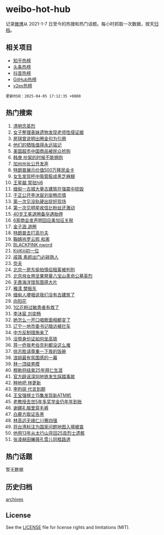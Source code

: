 # weibo-hot-hub

记录[微博](https://www.weibo.com)从 2021-1-7 日至今的热搜和热门话题。每小时抓取一次数据，按天[归档](archives)。

## 相关项目

- [知乎热榜](https://github.com/lonnyzhang423/zhihu-hot-hub)
- [头条热榜](https://github.com/lonnyzhang423/toutiao-hot-hub)
- [抖音热榜](https://github.com/lonnyzhang423/douyin-hot-hub)
- [GitHub热榜](https://github.com/lonnyzhang423/github-hot-hub)
- [v2ex热榜](https://github.com/lonnyzhang423/v2ex-hot-hub)


`更新时间：2025-04-05 17:12:35 +0800`

## 热门搜索

1. [清明念英烈](https://m.weibo.cn/search?containerid=100103type%3D1%26t%3D10%26q%3D%23%E6%B8%85%E6%98%8E%E5%BF%B5%E8%8B%B1%E7%83%88%23&stream_entry_id=51&isnewpage=1&extparam=seat%3D1%26q%3D%2523%25E6%25B8%2585%25E6%2598%258E%25E5%25BF%25B5%25E8%258B%25B1%25E7%2583%2588%2523%26dgr%3D0%26c_type%3D51%26pos%3D0%26filter_type%3Drealtimehot%26cate%3D10103%26stream_entry_id%3D51%26display_time%3D1743844354%26pre_seqid%3D174384435471403179778128)
1. [女子整理表妹遗物发现老师性侵证据](https://m.weibo.cn/search?containerid=100103type%3D1%26t%3D10%26q%3D%23%E5%A5%B3%E5%AD%90%E6%95%B4%E7%90%86%E8%A1%A8%E5%A6%B9%E9%81%97%E7%89%A9%E5%8F%91%E7%8E%B0%E8%80%81%E5%B8%88%E6%80%A7%E4%BE%B5%E8%AF%81%E6%8D%AE%23&stream_entry_id=31&isnewpage=1&extparam=seat%3D1%26q%3D%2523%25E5%25A5%25B3%25E5%25AD%2590%25E6%2595%25B4%25E7%2590%2586%25E8%25A1%25A8%25E5%25A6%25B9%25E9%2581%2597%25E7%2589%25A9%25E5%258F%2591%25E7%258E%25B0%25E8%2580%2581%25E5%25B8%2588%25E6%2580%25A7%25E4%25BE%25B5%25E8%25AF%2581%25E6%258D%25AE%2523%26dgr%3D0%26realpos%3D1%26cate%3D5001%26c_type%3D31%26stream_entry_id%3D31%26filter_type%3Drealtimehot%26lcate%3D5001%26flag%3D1%26band_rank%3D1%26pos%3D0%26display_time%3D1743844354%26pre_seqid%3D174384435471403179778128)
1. [房琪曾说明出圈金句为引用](https://m.weibo.cn/search?containerid=100103type%3D1%26t%3D10%26q%3D%23%E6%88%BF%E7%90%AA%E6%9B%BE%E8%AF%B4%E6%98%8E%E5%87%BA%E5%9C%88%E9%87%91%E5%8F%A5%E4%B8%BA%E5%BC%95%E7%94%A8%23&stream_entry_id=31&isnewpage=1&extparam=seat%3D1%26q%3D%2523%25E6%2588%25BF%25E7%2590%25AA%25E6%259B%25BE%25E8%25AF%25B4%25E6%2598%258E%25E5%2587%25BA%25E5%259C%2588%25E9%2587%2591%25E5%258F%25A5%25E4%25B8%25BA%25E5%25BC%2595%25E7%2594%25A8%2523%26dgr%3D0%26realpos%3D2%26cate%3D5001%26c_type%3D31%26stream_entry_id%3D31%26filter_type%3Drealtimehot%26lcate%3D5001%26flag%3D2%26band_rank%3D2%26pos%3D1%26display_time%3D1743844354%26pre_seqid%3D174384435471403179778128)
1. [他们的牺牲值得永远铭记](https://m.weibo.cn/search?containerid=100103type%3D1%26t%3D10%26q%3D%23%E4%BB%96%E4%BB%AC%E7%9A%84%E7%89%BA%E7%89%B2%E5%80%BC%E5%BE%97%E6%B0%B8%E8%BF%9C%E9%93%AD%E8%AE%B0%23&stream_entry_id=31&isnewpage=1&extparam=seat%3D1%26q%3D%2523%25E4%25BB%2596%25E4%25BB%25AC%25E7%259A%2584%25E7%2589%25BA%25E7%2589%25B2%25E5%2580%25BC%25E5%25BE%2597%25E6%25B0%25B8%25E8%25BF%259C%25E9%2593%25AD%25E8%25AE%25B0%2523%26dgr%3D0%26realpos%3D3%26cate%3D5001%26c_type%3D31%26stream_entry_id%3D31%26filter_type%3Drealtimehot%26lcate%3D5001%26flag%3D0%26band_rank%3D3%26pos%3D2%26display_time%3D1743844354%26pre_seqid%3D174384435471403179778128)
1. [美国超市中国商品被民众抢购](https://m.weibo.cn/search?containerid=100103type%3D1%26t%3D10%26q%3D%23%E7%BE%8E%E5%9B%BD%E8%B6%85%E5%B8%82%E4%B8%AD%E5%9B%BD%E5%95%86%E5%93%81%E8%A2%AB%E6%B0%91%E4%BC%97%E6%8A%A2%E8%B4%AD%23&stream_entry_id=31&isnewpage=1&extparam=seat%3D1%26q%3D%2523%25E7%25BE%258E%25E5%259B%25BD%25E8%25B6%2585%25E5%25B8%2582%25E4%25B8%25AD%25E5%259B%25BD%25E5%2595%2586%25E5%2593%2581%25E8%25A2%25AB%25E6%25B0%2591%25E4%25BC%2597%25E6%258A%25A2%25E8%25B4%25AD%2523%26dgr%3D0%26realpos%3D4%26cate%3D5001%26c_type%3D31%26stream_entry_id%3D31%26filter_type%3Drealtimehot%26lcate%3D5001%26flag%3D0%26band_rank%3D4%26pos%3D3%26display_time%3D1743844354%26pre_seqid%3D174384435471403179778128)
1. [韩庚 吵架的时候不能拥抱](https://m.weibo.cn/search?containerid=100103type%3D1%26t%3D10%26q%3D%E9%9F%A9%E5%BA%9A+%E5%90%B5%E6%9E%B6%E7%9A%84%E6%97%B6%E5%80%99%E4%B8%8D%E8%83%BD%E6%8B%A5%E6%8A%B1&stream_entry_id=31&isnewpage=1&extparam=seat%3D1%26q%3D%25E9%259F%25A9%25E5%25BA%259A%2520%25E5%2590%25B5%25E6%259E%25B6%25E7%259A%2584%25E6%2597%25B6%25E5%2580%2599%25E4%25B8%258D%25E8%2583%25BD%25E6%258B%25A5%25E6%258A%25B1%26dgr%3D0%26realpos%3D5%26cate%3D5001%26c_type%3D31%26stream_entry_id%3D31%26filter_type%3Drealtimehot%26lcate%3D5001%26flag%3D2%26band_rank%3D5%26pos%3D4%26display_time%3D1743844354%26pre_seqid%3D174384435471403179778128)
1. [加州州长公开发声](https://m.weibo.cn/search?containerid=100103type%3D1%26t%3D10%26q%3D%23%E5%8A%A0%E5%B7%9E%E5%B7%9E%E9%95%BF%E5%85%AC%E5%BC%80%E5%8F%91%E5%A3%B0%23&stream_entry_id=31&isnewpage=1&extparam=seat%3D1%26q%3D%2523%25E5%258A%25A0%25E5%25B7%259E%25E5%25B7%259E%25E9%2595%25BF%25E5%2585%25AC%25E5%25BC%2580%25E5%258F%2591%25E5%25A3%25B0%2523%26dgr%3D0%26realpos%3D6%26cate%3D5001%26c_type%3D31%26stream_entry_id%3D31%26filter_type%3Drealtimehot%26lcate%3D5001%26flag%3D1%26band_rank%3D6%26pos%3D5%26display_time%3D1743844354%26pre_seqid%3D174384435471403179778128)
1. [特朗普展示价值500万移民金卡](https://m.weibo.cn/search?containerid=100103type%3D1%26t%3D10%26q%3D%E7%89%B9%E6%9C%97%E6%99%AE%E5%B1%95%E7%A4%BA%E4%BB%B7%E5%80%BC500%E4%B8%87%E7%A7%BB%E6%B0%91%E9%87%91%E5%8D%A1&stream_entry_id=31&isnewpage=1&extparam=seat%3D1%26q%3D%25E7%2589%25B9%25E6%259C%2597%25E6%2599%25AE%25E5%25B1%2595%25E7%25A4%25BA%25E4%25BB%25B7%25E5%2580%25BC500%25E4%25B8%2587%25E7%25A7%25BB%25E6%25B0%2591%25E9%2587%2591%25E5%258D%25A1%26dgr%3D0%26realpos%3D7%26cate%3D5001%26c_type%3D31%26stream_entry_id%3D31%26filter_type%3Drealtimehot%26lcate%3D5001%26flag%3D0%26band_rank%3D7%26pos%3D6%26display_time%3D1743844354%26pre_seqid%3D174384435471403179778128)
1. [女生发现杯中吸管脏成黑芝麻糊](https://m.weibo.cn/search?containerid=100103type%3D1%26t%3D10%26q%3D%23%E5%A5%B3%E7%94%9F%E5%8F%91%E7%8E%B0%E6%9D%AF%E4%B8%AD%E5%90%B8%E7%AE%A1%E8%84%8F%E6%88%90%E9%BB%91%E8%8A%9D%E9%BA%BB%E7%B3%8A%23&stream_entry_id=31&isnewpage=1&extparam=seat%3D1%26q%3D%2523%25E5%25A5%25B3%25E7%2594%259F%25E5%258F%2591%25E7%258E%25B0%25E6%259D%25AF%25E4%25B8%25AD%25E5%2590%25B8%25E7%25AE%25A1%25E8%2584%258F%25E6%2588%2590%25E9%25BB%2591%25E8%258A%259D%25E9%25BA%25BB%25E7%25B3%258A%2523%26dgr%3D0%26realpos%3D8%26cate%3D5001%26c_type%3D31%26stream_entry_id%3D31%26filter_type%3Drealtimehot%26lcate%3D5001%26flag%3D0%26band_rank%3D8%26pos%3D7%26display_time%3D1743844354%26pre_seqid%3D174384435471403179778128)
1. [王星越 常驻hi6](https://m.weibo.cn/search?containerid=100103type%3D1%26t%3D10%26q%3D%E7%8E%8B%E6%98%9F%E8%B6%8A+%E5%B8%B8%E9%A9%BBhi6&stream_entry_id=31&isnewpage=1&extparam=seat%3D1%26q%3D%25E7%258E%258B%25E6%2598%259F%25E8%25B6%258A%2520%25E5%25B8%25B8%25E9%25A9%25BBhi6%26dgr%3D0%26realpos%3D9%26cate%3D5001%26c_type%3D31%26stream_entry_id%3D31%26filter_type%3Drealtimehot%26lcate%3D5001%26flag%3D0%26band_rank%3D9%26pos%3D8%26display_time%3D1743844354%26pre_seqid%3D174384435471403179778128)
1. [缅甸一古城大量古建筑在强震中损毁](https://m.weibo.cn/search?containerid=100103type%3D1%26t%3D10%26q%3D%23%E7%BC%85%E7%94%B8%E4%B8%80%E5%8F%A4%E5%9F%8E%E5%A4%A7%E9%87%8F%E5%8F%A4%E5%BB%BA%E7%AD%91%E5%9C%A8%E5%BC%BA%E9%9C%87%E4%B8%AD%E6%8D%9F%E6%AF%81%23&stream_entry_id=31&isnewpage=1&extparam=seat%3D1%26q%3D%2523%25E7%25BC%2585%25E7%2594%25B8%25E4%25B8%2580%25E5%258F%25A4%25E5%259F%258E%25E5%25A4%25A7%25E9%2587%258F%25E5%258F%25A4%25E5%25BB%25BA%25E7%25AD%2591%25E5%259C%25A8%25E5%25BC%25BA%25E9%259C%2587%25E4%25B8%25AD%25E6%258D%259F%25E6%25AF%2581%2523%26dgr%3D0%26realpos%3D10%26cate%3D5001%26c_type%3D31%26stream_entry_id%3D31%26filter_type%3Drealtimehot%26lcate%3D5001%26flag%3D1%26band_rank%3D10%26pos%3D9%26display_time%3D1743844354%26pre_seqid%3D174384435471403179778128)
1. [于正公开李沐宸刘奕畅恋情](https://m.weibo.cn/search?containerid=100103type%3D1%26t%3D10%26q%3D%23%E4%BA%8E%E6%AD%A3%E5%85%AC%E5%BC%80%E6%9D%8E%E6%B2%90%E5%AE%B8%E5%88%98%E5%A5%95%E7%95%85%E6%81%8B%E6%83%85%23&stream_entry_id=31&isnewpage=1&extparam=seat%3D1%26q%3D%2523%25E4%25BA%258E%25E6%25AD%25A3%25E5%2585%25AC%25E5%25BC%2580%25E6%259D%258E%25E6%25B2%2590%25E5%25AE%25B8%25E5%2588%2598%25E5%25A5%2595%25E7%2595%2585%25E6%2581%258B%25E6%2583%2585%2523%26dgr%3D0%26realpos%3D11%26cate%3D5001%26c_type%3D31%26stream_entry_id%3D31%26filter_type%3Drealtimehot%26lcate%3D5001%26flag%3D2%26band_rank%3D11%26pos%3D10%26display_time%3D1743844354%26pre_seqid%3D174384435471403179778128)
1. [第一次见没轨硬出捉奸现场](https://m.weibo.cn/search?containerid=100103type%3D1%26t%3D10%26q%3D%E7%AC%AC%E4%B8%80%E6%AC%A1%E8%A7%81%E6%B2%A1%E8%BD%A8%E7%A1%AC%E5%87%BA%E6%8D%89%E5%A5%B8%E7%8E%B0%E5%9C%BA&stream_entry_id=31&isnewpage=1&extparam=seat%3D1%26q%3D%25E7%25AC%25AC%25E4%25B8%2580%25E6%25AC%25A1%25E8%25A7%2581%25E6%25B2%25A1%25E8%25BD%25A8%25E7%25A1%25AC%25E5%2587%25BA%25E6%258D%2589%25E5%25A5%25B8%25E7%258E%25B0%25E5%259C%25BA%26dgr%3D0%26realpos%3D12%26cate%3D5001%26c_type%3D31%26stream_entry_id%3D31%26filter_type%3Drealtimehot%26lcate%3D5001%26flag%3D1%26band_rank%3D12%26pos%3D11%26display_time%3D1743844354%26pre_seqid%3D174384435471403179778128)
1. [第一次见明星收信比粉丝还激动](https://m.weibo.cn/search?containerid=100103type%3D1%26t%3D10%26q%3D%E7%AC%AC%E4%B8%80%E6%AC%A1%E8%A7%81%E6%98%8E%E6%98%9F%E6%94%B6%E4%BF%A1%E6%AF%94%E7%B2%89%E4%B8%9D%E8%BF%98%E6%BF%80%E5%8A%A8&stream_entry_id=31&isnewpage=1&extparam=seat%3D1%26q%3D%25E7%25AC%25AC%25E4%25B8%2580%25E6%25AC%25A1%25E8%25A7%2581%25E6%2598%258E%25E6%2598%259F%25E6%2594%25B6%25E4%25BF%25A1%25E6%25AF%2594%25E7%25B2%2589%25E4%25B8%259D%25E8%25BF%2598%25E6%25BF%2580%25E5%258A%25A8%26dgr%3D0%26realpos%3D13%26cate%3D5001%26c_type%3D31%26stream_entry_id%3D31%26filter_type%3Drealtimehot%26lcate%3D5001%26flag%3D1%26band_rank%3D13%26pos%3D12%26display_time%3D1743844354%26pre_seqid%3D174384435471403179778128)
1. [40岁王冕退圈备孕遇胎停](https://m.weibo.cn/search?containerid=100103type%3D1%26t%3D10%26q%3D%2340%E5%B2%81%E7%8E%8B%E5%86%95%E9%80%80%E5%9C%88%E5%A4%87%E5%AD%95%E9%81%87%E8%83%8E%E5%81%9C%23&stream_entry_id=31&isnewpage=1&extparam=seat%3D1%26q%3D%252340%25E5%25B2%2581%25E7%258E%258B%25E5%2586%2595%25E9%2580%2580%25E5%259C%2588%25E5%25A4%2587%25E5%25AD%2595%25E9%2581%2587%25E8%2583%258E%25E5%2581%259C%2523%26dgr%3D0%26realpos%3D14%26cate%3D5001%26c_type%3D31%26stream_entry_id%3D31%26filter_type%3Drealtimehot%26lcate%3D5001%26flag%3D2%26band_rank%3D14%26pos%3D13%26display_time%3D1743844354%26pre_seqid%3D174384435471403179778128)
1. [6家商会发声明回应美加征关税](https://m.weibo.cn/search?containerid=100103type%3D1%26t%3D10%26q%3D%236%E5%AE%B6%E5%95%86%E4%BC%9A%E5%8F%91%E5%A3%B0%E6%98%8E%E5%9B%9E%E5%BA%94%E7%BE%8E%E5%8A%A0%E5%BE%81%E5%85%B3%E7%A8%8E%23&stream_entry_id=31&isnewpage=1&extparam=seat%3D1%26q%3D%25236%25E5%25AE%25B6%25E5%2595%2586%25E4%25BC%259A%25E5%258F%2591%25E5%25A3%25B0%25E6%2598%258E%25E5%259B%259E%25E5%25BA%2594%25E7%25BE%258E%25E5%258A%25A0%25E5%25BE%2581%25E5%2585%25B3%25E7%25A8%258E%2523%26dgr%3D0%26realpos%3D15%26cate%3D5001%26c_type%3D31%26stream_entry_id%3D31%26filter_type%3Drealtimehot%26lcate%3D5001%26flag%3D0%26band_rank%3D15%26pos%3D14%26display_time%3D1743844354%26pre_seqid%3D174384435471403179778128)
1. [金子涵 退圈](https://m.weibo.cn/search?containerid=100103type%3D1%26t%3D10%26q%3D%E9%87%91%E5%AD%90%E6%B6%B5+%E9%80%80%E5%9C%88&stream_entry_id=31&isnewpage=1&extparam=seat%3D1%26q%3D%25E9%2587%2591%25E5%25AD%2590%25E6%25B6%25B5%2520%25E9%2580%2580%25E5%259C%2588%26dgr%3D0%26realpos%3D16%26cate%3D5001%26c_type%3D31%26stream_entry_id%3D31%26filter_type%3Drealtimehot%26lcate%3D5001%26flag%3D2%26band_rank%3D16%26pos%3D15%26display_time%3D1743844354%26pre_seqid%3D174384435471403179778128)
1. [特朗普去打高尔夫](https://m.weibo.cn/search?containerid=100103type%3D1%26t%3D10%26q%3D%23%E7%89%B9%E6%9C%97%E6%99%AE%E5%8E%BB%E6%89%93%E9%AB%98%E5%B0%94%E5%A4%AB%23&stream_entry_id=31&isnewpage=1&extparam=seat%3D1%26q%3D%2523%25E7%2589%25B9%25E6%259C%2597%25E6%2599%25AE%25E5%258E%25BB%25E6%2589%2593%25E9%25AB%2598%25E5%25B0%2594%25E5%25A4%25AB%2523%26dgr%3D0%26realpos%3D17%26cate%3D5001%26c_type%3D31%26stream_entry_id%3D31%26filter_type%3Drealtimehot%26lcate%3D5001%26flag%3D1%26band_rank%3D17%26pos%3D16%26display_time%3D1743844354%26pre_seqid%3D174384435471403179778128)
1. [鞠婧祎罗云熙 和离](https://m.weibo.cn/search?containerid=100103type%3D1%26t%3D10%26q%3D%E9%9E%A0%E5%A9%A7%E7%A5%8E%E7%BD%97%E4%BA%91%E7%86%99+%E5%92%8C%E7%A6%BB&stream_entry_id=31&isnewpage=1&extparam=seat%3D1%26q%3D%25E9%259E%25A0%25E5%25A9%25A7%25E7%25A5%258E%25E7%25BD%2597%25E4%25BA%2591%25E7%2586%2599%2520%25E5%2592%258C%25E7%25A6%25BB%26dgr%3D0%26realpos%3D18%26cate%3D5001%26c_type%3D31%26stream_entry_id%3D31%26filter_type%3Drealtimehot%26lcate%3D5001%26flag%3D0%26band_rank%3D18%26pos%3D17%26display_time%3D1743844354%26pre_seqid%3D174384435471403179778128)
1. [BLACKPINK nword](https://m.weibo.cn/search?containerid=100103type%3D1%26t%3D10%26q%3DBLACKPINK+nword&stream_entry_id=31&isnewpage=1&extparam=seat%3D1%26q%3DBLACKPINK%2520nword%26dgr%3D0%26realpos%3D19%26cate%3D5001%26c_type%3D31%26stream_entry_id%3D31%26filter_type%3Drealtimehot%26lcate%3D5001%26flag%3D0%26band_rank%3D19%26pos%3D18%26display_time%3D1743844354%26pre_seqid%3D174384435471403179778128)
1. [KiiiKiii初一位](https://m.weibo.cn/search?containerid=100103type%3D1%26t%3D10%26q%3D%23KiiiKiii%E5%88%9D%E4%B8%80%E4%BD%8D%23&stream_entry_id=31&isnewpage=1&extparam=seat%3D1%26q%3D%2523KiiiKiii%25E5%2588%259D%25E4%25B8%2580%25E4%25BD%258D%2523%26dgr%3D0%26realpos%3D20%26cate%3D5001%26c_type%3D31%26stream_entry_id%3D31%26filter_type%3Drealtimehot%26lcate%3D5001%26flag%3D1%26band_rank%3D20%26pos%3D19%26display_time%3D1743844354%26pre_seqid%3D174384435471403179778128)
1. [戚薇 素颜出门必碰熟人](https://m.weibo.cn/search?containerid=100103type%3D1%26t%3D10%26q%3D%E6%88%9A%E8%96%87+%E7%B4%A0%E9%A2%9C%E5%87%BA%E9%97%A8%E5%BF%85%E7%A2%B0%E7%86%9F%E4%BA%BA&stream_entry_id=31&isnewpage=1&extparam=seat%3D1%26q%3D%25E6%2588%259A%25E8%2596%2587%2520%25E7%25B4%25A0%25E9%25A2%259C%25E5%2587%25BA%25E9%2597%25A8%25E5%25BF%2585%25E7%25A2%25B0%25E7%2586%259F%25E4%25BA%25BA%26dgr%3D0%26realpos%3D21%26cate%3D5001%26c_type%3D31%26stream_entry_id%3D31%26filter_type%3Drealtimehot%26lcate%3D5001%26flag%3D1%26band_rank%3D21%26pos%3D20%26display_time%3D1743844354%26pre_seqid%3D174384435471403179778128)
1. [奈夫](https://m.weibo.cn/search?containerid=100103type%3D1%26t%3D10%26q%3D%E5%A5%88%E5%A4%AB&stream_entry_id=31&isnewpage=1&extparam=seat%3D1%26q%3D%25E5%25A5%2588%25E5%25A4%25AB%26dgr%3D0%26realpos%3D22%26cate%3D5001%26c_type%3D31%26stream_entry_id%3D31%26filter_type%3Drealtimehot%26lcate%3D5001%26flag%3D0%26band_rank%3D22%26pos%3D21%26display_time%3D1743844354%26pre_seqid%3D174384435471403179778128)
1. [北京一房东偷拍情侣租客被判刑](https://m.weibo.cn/search?containerid=100103type%3D1%26t%3D10%26q%3D%23%E5%8C%97%E4%BA%AC%E4%B8%80%E6%88%BF%E4%B8%9C%E5%81%B7%E6%8B%8D%E6%83%85%E4%BE%A3%E7%A7%9F%E5%AE%A2%E8%A2%AB%E5%88%A4%E5%88%91%23&stream_entry_id=31&isnewpage=1&extparam=seat%3D1%26q%3D%2523%25E5%258C%2597%25E4%25BA%25AC%25E4%25B8%2580%25E6%2588%25BF%25E4%25B8%259C%25E5%2581%25B7%25E6%258B%258D%25E6%2583%2585%25E4%25BE%25A3%25E7%25A7%259F%25E5%25AE%25A2%25E8%25A2%25AB%25E5%2588%25A4%25E5%2588%2591%2523%26dgr%3D0%26realpos%3D23%26cate%3D5001%26c_type%3D31%26stream_entry_id%3D31%26filter_type%3Drealtimehot%26lcate%3D5001%26flag%3D0%26band_rank%3D23%26pos%3D22%26display_time%3D1743844354%26pre_seqid%3D174384435471403179778128)
1. [北京母女用坚果祭奠八宝山革命公墓英烈](https://m.weibo.cn/search?containerid=100103type%3D1%26t%3D10%26q%3D%23%E5%8C%97%E4%BA%AC%E6%AF%8D%E5%A5%B3%E7%94%A8%E5%9D%9A%E6%9E%9C%E7%A5%AD%E5%A5%A0%E5%85%AB%E5%AE%9D%E5%B1%B1%E9%9D%A9%E5%91%BD%E5%85%AC%E5%A2%93%E8%8B%B1%E7%83%88%23&stream_entry_id=31&isnewpage=1&extparam=seat%3D1%26q%3D%2523%25E5%258C%2597%25E4%25BA%25AC%25E6%25AF%258D%25E5%25A5%25B3%25E7%2594%25A8%25E5%259D%259A%25E6%259E%259C%25E7%25A5%25AD%25E5%25A5%25A0%25E5%2585%25AB%25E5%25AE%259D%25E5%25B1%25B1%25E9%259D%25A9%25E5%2591%25BD%25E5%2585%25AC%25E5%25A2%2593%25E8%258B%25B1%25E7%2583%2588%2523%26dgr%3D0%26realpos%3D24%26cate%3D5001%26c_type%3D31%26stream_entry_id%3D31%26filter_type%3Drealtimehot%26lcate%3D5001%26flag%3D1%26band_rank%3D24%26pos%3D23%26display_time%3D1743844354%26pre_seqid%3D174384435471403179778128)
1. [无畏海洋馆氛围感大片](https://m.weibo.cn/search?containerid=100103type%3D1%26t%3D10%26q%3D%E6%97%A0%E7%95%8F%E6%B5%B7%E6%B4%8B%E9%A6%86%E6%B0%9B%E5%9B%B4%E6%84%9F%E5%A4%A7%E7%89%87&stream_entry_id=31&isnewpage=1&extparam=seat%3D1%26q%3D%25E6%2597%25A0%25E7%2595%258F%25E6%25B5%25B7%25E6%25B4%258B%25E9%25A6%2586%25E6%25B0%259B%25E5%259B%25B4%25E6%2584%259F%25E5%25A4%25A7%25E7%2589%2587%26dgr%3D0%26realpos%3D25%26cate%3D5001%26c_type%3D31%26stream_entry_id%3D31%26filter_type%3Drealtimehot%26lcate%3D5001%26flag%3D1%26band_rank%3D25%26pos%3D24%26display_time%3D1743844354%26pre_seqid%3D174384435471403179778128)
1. [雅漾 樊振东](https://m.weibo.cn/search?containerid=100103type%3D1%26t%3D10%26q%3D%E9%9B%85%E6%BC%BE+%E6%A8%8A%E6%8C%AF%E4%B8%9C&stream_entry_id=31&isnewpage=1&extparam=seat%3D1%26q%3D%25E9%259B%2585%25E6%25BC%25BE%2520%25E6%25A8%258A%25E6%258C%25AF%25E4%25B8%259C%26dgr%3D0%26realpos%3D26%26cate%3D5001%26c_type%3D31%26stream_entry_id%3D31%26filter_type%3Drealtimehot%26lcate%3D5001%26flag%3D0%26band_rank%3D26%26pos%3D25%26display_time%3D1743844354%26pre_seqid%3D174384435471403179778128)
1. [缅甸人哽咽说我们没有古建筑了](https://m.weibo.cn/search?containerid=100103type%3D1%26t%3D10%26q%3D%23%E7%BC%85%E7%94%B8%E4%BA%BA%E5%93%BD%E5%92%BD%E8%AF%B4%E6%88%91%E4%BB%AC%E6%B2%A1%E6%9C%89%E5%8F%A4%E5%BB%BA%E7%AD%91%E4%BA%86%23&stream_entry_id=31&isnewpage=1&extparam=seat%3D1%26q%3D%2523%25E7%25BC%2585%25E7%2594%25B8%25E4%25BA%25BA%25E5%2593%25BD%25E5%2592%25BD%25E8%25AF%25B4%25E6%2588%2591%25E4%25BB%25AC%25E6%25B2%25A1%25E6%259C%2589%25E5%258F%25A4%25E5%25BB%25BA%25E7%25AD%2591%25E4%25BA%2586%2523%26dgr%3D0%26realpos%3D27%26cate%3D5001%26c_type%3D31%26stream_entry_id%3D31%26filter_type%3Drealtimehot%26lcate%3D5001%26flag%3D0%26band_rank%3D27%26pos%3D26%26display_time%3D1743844354%26pre_seqid%3D174384435471403179778128)
1. [向阳花](https://m.weibo.cn/search?containerid=100103type%3D1%26t%3D10%26q%3D%E5%90%91%E9%98%B3%E8%8A%B1&stream_entry_id=31&isnewpage=1&extparam=seat%3D1%26q%3D%25E5%2590%2591%25E9%2598%25B3%25E8%258A%25B1%26dgr%3D0%26realpos%3D28%26cate%3D5001%26c_type%3D31%26stream_entry_id%3D31%26filter_type%3Drealtimehot%26lcate%3D5001%26flag%3D1%26band_rank%3D28%26pos%3D27%26display_time%3D1743844354%26pre_seqid%3D174384435471403179778128)
1. [1亿花粉过敏患者有救了](https://m.weibo.cn/search?containerid=100103type%3D1%26t%3D10%26q%3D%231%E4%BA%BF%E8%8A%B1%E7%B2%89%E8%BF%87%E6%95%8F%E6%82%A3%E8%80%85%E6%9C%89%E6%95%91%E4%BA%86%23&stream_entry_id=31&isnewpage=1&extparam=seat%3D1%26q%3D%25231%25E4%25BA%25BF%25E8%258A%25B1%25E7%25B2%2589%25E8%25BF%2587%25E6%2595%258F%25E6%2582%25A3%25E8%2580%2585%25E6%259C%2589%25E6%2595%2591%25E4%25BA%2586%2523%26dgr%3D0%26realpos%3D29%26cate%3D5001%26c_type%3D31%26stream_entry_id%3D31%26filter_type%3Drealtimehot%26lcate%3D5001%26flag%3D1%26band_rank%3D29%26pos%3D28%26display_time%3D1743844354%26pre_seqid%3D174384435471403179778128)
1. [李沐宸 刘奕畅](https://m.weibo.cn/search?containerid=100103type%3D1%26t%3D10%26q%3D%E6%9D%8E%E6%B2%90%E5%AE%B8+%E5%88%98%E5%A5%95%E7%95%85&stream_entry_id=31&isnewpage=1&extparam=seat%3D1%26q%3D%25E6%259D%258E%25E6%25B2%2590%25E5%25AE%25B8%2520%25E5%2588%2598%25E5%25A5%2595%25E7%2595%2585%26dgr%3D0%26realpos%3D30%26cate%3D5001%26c_type%3D31%26stream_entry_id%3D31%26filter_type%3Drealtimehot%26lcate%3D5001%26flag%3D0%26band_rank%3D30%26pos%3D29%26display_time%3D1743844354%26pre_seqid%3D174384435471403179778128)
1. [她怎么一开口唱歌面相都变了](https://m.weibo.cn/search?containerid=100103type%3D1%26t%3D10%26q%3D%E5%A5%B9%E6%80%8E%E4%B9%88%E4%B8%80%E5%BC%80%E5%8F%A3%E5%94%B1%E6%AD%8C%E9%9D%A2%E7%9B%B8%E9%83%BD%E5%8F%98%E4%BA%86&stream_entry_id=31&isnewpage=1&extparam=seat%3D1%26q%3D%25E5%25A5%25B9%25E6%2580%258E%25E4%25B9%2588%25E4%25B8%2580%25E5%25BC%2580%25E5%258F%25A3%25E5%2594%25B1%25E6%25AD%258C%25E9%259D%25A2%25E7%259B%25B8%25E9%2583%25BD%25E5%258F%2598%25E4%25BA%2586%26dgr%3D0%26realpos%3D31%26cate%3D5001%26c_type%3D31%26stream_entry_id%3D31%26filter_type%3Drealtimehot%26lcate%3D5001%26flag%3D1%26band_rank%3D31%26pos%3D30%26display_time%3D1743844354%26pre_seqid%3D174384435471403179778128)
1. [辽宁一地市委书记暗访被拦车](https://m.weibo.cn/search?containerid=100103type%3D1%26t%3D10%26q%3D%23%E8%BE%BD%E5%AE%81%E4%B8%80%E5%9C%B0%E5%B8%82%E5%A7%94%E4%B9%A6%E8%AE%B0%E6%9A%97%E8%AE%BF%E8%A2%AB%E6%8B%A6%E8%BD%A6%23&stream_entry_id=31&isnewpage=1&extparam=seat%3D1%26q%3D%2523%25E8%25BE%25BD%25E5%25AE%2581%25E4%25B8%2580%25E5%259C%25B0%25E5%25B8%2582%25E5%25A7%2594%25E4%25B9%25A6%25E8%25AE%25B0%25E6%259A%2597%25E8%25AE%25BF%25E8%25A2%25AB%25E6%258B%25A6%25E8%25BD%25A6%2523%26dgr%3D0%26realpos%3D32%26cate%3D5001%26c_type%3D31%26stream_entry_id%3D31%26filter_type%3Drealtimehot%26lcate%3D5001%26flag%3D1%26band_rank%3D32%26pos%3D31%26display_time%3D1743844354%26pre_seqid%3D174384435471403179778128)
1. [中方反制措施来了](https://m.weibo.cn/search?containerid=100103type%3D1%26t%3D10%26q%3D%23%E4%B8%AD%E6%96%B9%E5%8F%8D%E5%88%B6%E6%8E%AA%E6%96%BD%E6%9D%A5%E4%BA%86%23&stream_entry_id=31&isnewpage=1&extparam=seat%3D1%26q%3D%2523%25E4%25B8%25AD%25E6%2596%25B9%25E5%258F%258D%25E5%2588%25B6%25E6%258E%25AA%25E6%2596%25BD%25E6%259D%25A5%25E4%25BA%2586%2523%26dgr%3D0%26realpos%3D33%26cate%3D5001%26c_type%3D31%26stream_entry_id%3D31%26filter_type%3Drealtimehot%26lcate%3D5001%26flag%3D0%26band_rank%3D33%26pos%3D32%26display_time%3D1743844354%26pre_seqid%3D174384435471403179778128)
1. [没带身份证如何坐高铁](https://m.weibo.cn/search?containerid=100103type%3D1%26t%3D10%26q%3D%23%E6%B2%A1%E5%B8%A6%E8%BA%AB%E4%BB%BD%E8%AF%81%E5%A6%82%E4%BD%95%E5%9D%90%E9%AB%98%E9%93%81%23&stream_entry_id=31&isnewpage=1&extparam=seat%3D1%26q%3D%2523%25E6%25B2%25A1%25E5%25B8%25A6%25E8%25BA%25AB%25E4%25BB%25BD%25E8%25AF%2581%25E5%25A6%2582%25E4%25BD%2595%25E5%259D%2590%25E9%25AB%2598%25E9%2593%2581%2523%26dgr%3D0%26realpos%3D34%26cate%3D5001%26c_type%3D31%26stream_entry_id%3D31%26filter_type%3Drealtimehot%26lcate%3D5001%26flag%3D1%26band_rank%3D34%26pos%3D33%26display_time%3D1743844354%26pre_seqid%3D174384435471403179778128)
1. [蒋一侨我考伯克利都没这么难](https://m.weibo.cn/search?containerid=100103type%3D1%26t%3D10%26q%3D%E8%92%8B%E4%B8%80%E4%BE%A8%E6%88%91%E8%80%83%E4%BC%AF%E5%85%8B%E5%88%A9%E9%83%BD%E6%B2%A1%E8%BF%99%E4%B9%88%E9%9A%BE&stream_entry_id=31&isnewpage=1&extparam=seat%3D1%26q%3D%25E8%2592%258B%25E4%25B8%2580%25E4%25BE%25A8%25E6%2588%2591%25E8%2580%2583%25E4%25BC%25AF%25E5%2585%258B%25E5%2588%25A9%25E9%2583%25BD%25E6%25B2%25A1%25E8%25BF%2599%25E4%25B9%2588%25E9%259A%25BE%26dgr%3D0%26realpos%3D35%26cate%3D5001%26c_type%3D31%26stream_entry_id%3D31%26filter_type%3Drealtimehot%26lcate%3D5001%26flag%3D1%26band_rank%3D35%26pos%3D34%26display_time%3D1743844354%26pre_seqid%3D174384435471403179778128)
1. [徐志胜请尊重一下我的饭碗](https://m.weibo.cn/search?containerid=100103type%3D1%26t%3D10%26q%3D%E5%BE%90%E5%BF%97%E8%83%9C%E8%AF%B7%E5%B0%8A%E9%87%8D%E4%B8%80%E4%B8%8B%E6%88%91%E7%9A%84%E9%A5%AD%E7%A2%97&stream_entry_id=31&isnewpage=1&extparam=seat%3D1%26q%3D%25E5%25BE%2590%25E5%25BF%2597%25E8%2583%259C%25E8%25AF%25B7%25E5%25B0%258A%25E9%2587%258D%25E4%25B8%2580%25E4%25B8%258B%25E6%2588%2591%25E7%259A%2584%25E9%25A5%25AD%25E7%25A2%2597%26dgr%3D0%26realpos%3D36%26cate%3D5001%26c_type%3D31%26stream_entry_id%3D31%26filter_type%3Drealtimehot%26lcate%3D5001%26flag%3D1%26band_rank%3D36%26pos%3D35%26display_time%3D1743844354%26pre_seqid%3D174384435471403179778128)
1. [浪姐最有氛围感的一幕](https://m.weibo.cn/search?containerid=100103type%3D1%26t%3D10%26q%3D%E6%B5%AA%E5%A7%90%E6%9C%80%E6%9C%89%E6%B0%9B%E5%9B%B4%E6%84%9F%E7%9A%84%E4%B8%80%E5%B9%95&stream_entry_id=31&isnewpage=1&extparam=seat%3D1%26q%3D%25E6%25B5%25AA%25E5%25A7%2590%25E6%259C%2580%25E6%259C%2589%25E6%25B0%259B%25E5%259B%25B4%25E6%2584%259F%25E7%259A%2584%25E4%25B8%2580%25E5%25B9%2595%26dgr%3D0%26realpos%3D37%26cate%3D5001%26c_type%3D31%26stream_entry_id%3D31%26filter_type%3Drealtimehot%26lcate%3D5001%26flag%3D1%26band_rank%3D37%26pos%3D36%26display_time%3D1743844354%26pre_seqid%3D174384435471403179778128)
1. [林一顶级男模](https://m.weibo.cn/search?containerid=100103type%3D1%26t%3D10%26q%3D%23%E6%9E%97%E4%B8%80%E9%A1%B6%E7%BA%A7%E7%94%B7%E6%A8%A1%23&stream_entry_id=31&isnewpage=1&extparam=seat%3D1%26q%3D%2523%25E6%259E%2597%25E4%25B8%2580%25E9%25A1%25B6%25E7%25BA%25A7%25E7%2594%25B7%25E6%25A8%25A1%2523%26dgr%3D0%26realpos%3D38%26cate%3D5001%26c_type%3D31%26stream_entry_id%3D31%26filter_type%3Drealtimehot%26lcate%3D5001%26flag%3D0%26band_rank%3D38%26pos%3D37%26display_time%3D1743844354%26pre_seqid%3D174384435471403179778128)
1. [穆勒将结束25年拜仁生涯](https://m.weibo.cn/search?containerid=100103type%3D1%26t%3D10%26q%3D%23%E7%A9%86%E5%8B%92%E5%B0%86%E7%BB%93%E6%9D%9F25%E5%B9%B4%E6%8B%9C%E4%BB%81%E7%94%9F%E6%B6%AF%23&stream_entry_id=31&isnewpage=1&extparam=seat%3D1%26q%3D%2523%25E7%25A9%2586%25E5%258B%2592%25E5%25B0%2586%25E7%25BB%2593%25E6%259D%259F25%25E5%25B9%25B4%25E6%258B%259C%25E4%25BB%2581%25E7%2594%259F%25E6%25B6%25AF%2523%26dgr%3D0%26realpos%3D39%26cate%3D5001%26c_type%3D31%26stream_entry_id%3D31%26filter_type%3Drealtimehot%26lcate%3D5001%26flag%3D1%26band_rank%3D39%26pos%3D38%26display_time%3D1743844354%26pre_seqid%3D174384435471403179778128)
1. [官方辟谣深圳地铁发生踩踏事故](https://m.weibo.cn/search?containerid=100103type%3D1%26t%3D10%26q%3D%23%E5%AE%98%E6%96%B9%E8%BE%9F%E8%B0%A3%E6%B7%B1%E5%9C%B3%E5%9C%B0%E9%93%81%E5%8F%91%E7%94%9F%E8%B8%A9%E8%B8%8F%E4%BA%8B%E6%95%85%23&stream_entry_id=31&isnewpage=1&extparam=seat%3D1%26q%3D%2523%25E5%25AE%2598%25E6%2596%25B9%25E8%25BE%259F%25E8%25B0%25A3%25E6%25B7%25B1%25E5%259C%25B3%25E5%259C%25B0%25E9%2593%2581%25E5%258F%2591%25E7%2594%259F%25E8%25B8%25A9%25E8%25B8%258F%25E4%25BA%258B%25E6%2595%2585%2523%26dgr%3D0%26realpos%3D40%26cate%3D5001%26c_type%3D31%26stream_entry_id%3D31%26filter_type%3Drealtimehot%26lcate%3D5001%26flag%3D32772%26band_rank%3D40%26pos%3D39%26display_time%3D1743844354%26pre_seqid%3D174384435471403179778128)
1. [种地吧 林更新](https://m.weibo.cn/search?containerid=100103type%3D1%26t%3D10%26q%3D%E7%A7%8D%E5%9C%B0%E5%90%A7+%E6%9E%97%E6%9B%B4%E6%96%B0&stream_entry_id=31&isnewpage=1&extparam=seat%3D1%26q%3D%25E7%25A7%258D%25E5%259C%25B0%25E5%2590%25A7%2520%25E6%259E%2597%25E6%259B%25B4%25E6%2596%25B0%26dgr%3D0%26realpos%3D41%26cate%3D5001%26c_type%3D31%26stream_entry_id%3D31%26filter_type%3Drealtimehot%26lcate%3D5001%26flag%3D1%26band_rank%3D41%26pos%3D40%26display_time%3D1743844354%26pre_seqid%3D174384435471403179778128)
1. [李昀锐 代言到期](https://m.weibo.cn/search?containerid=100103type%3D1%26t%3D10%26q%3D%E6%9D%8E%E6%98%80%E9%94%90+%E4%BB%A3%E8%A8%80%E5%88%B0%E6%9C%9F&stream_entry_id=31&isnewpage=1&extparam=seat%3D1%26q%3D%25E6%259D%258E%25E6%2598%2580%25E9%2594%2590%2520%25E4%25BB%25A3%25E8%25A8%2580%25E5%2588%25B0%25E6%259C%259F%26dgr%3D0%26realpos%3D42%26cate%3D5001%26c_type%3D31%26stream_entry_id%3D31%26filter_type%3Drealtimehot%26lcate%3D5001%26flag%3D0%26band_rank%3D42%26pos%3D41%26display_time%3D1743844354%26pre_seqid%3D174384435471403179778128)
1. [王宝强棋士15集发现新ATM机](https://m.weibo.cn/search?containerid=100103type%3D1%26t%3D10%26q%3D%E7%8E%8B%E5%AE%9D%E5%BC%BA%E6%A3%8B%E5%A3%AB15%E9%9B%86%E5%8F%91%E7%8E%B0%E6%96%B0ATM%E6%9C%BA&stream_entry_id=31&isnewpage=1&extparam=seat%3D1%26q%3D%25E7%258E%258B%25E5%25AE%259D%25E5%25BC%25BA%25E6%25A3%258B%25E5%25A3%25AB15%25E9%259B%2586%25E5%258F%2591%25E7%258E%25B0%25E6%2596%25B0ATM%25E6%259C%25BA%26dgr%3D0%26realpos%3D43%26cate%3D5001%26c_type%3D31%26stream_entry_id%3D31%26filter_type%3Drealtimehot%26lcate%3D5001%26flag%3D1%26band_rank%3D43%26pos%3D42%26display_time%3D1743844354%26pre_seqid%3D174384435471403179778128)
1. [老教授去世5年多奖学金仍年年到账](https://m.weibo.cn/search?containerid=100103type%3D1%26t%3D10%26q%3D%23%E8%80%81%E6%95%99%E6%8E%88%E5%8E%BB%E4%B8%965%E5%B9%B4%E5%A4%9A%E5%A5%96%E5%AD%A6%E9%87%91%E4%BB%8D%E5%B9%B4%E5%B9%B4%E5%88%B0%E8%B4%A6%23&stream_entry_id=31&isnewpage=1&extparam=seat%3D1%26q%3D%2523%25E8%2580%2581%25E6%2595%2599%25E6%258E%2588%25E5%258E%25BB%25E4%25B8%25965%25E5%25B9%25B4%25E5%25A4%259A%25E5%25A5%2596%25E5%25AD%25A6%25E9%2587%2591%25E4%25BB%258D%25E5%25B9%25B4%25E5%25B9%25B4%25E5%2588%25B0%25E8%25B4%25A6%2523%26dgr%3D0%26realpos%3D44%26cate%3D5001%26c_type%3D31%26stream_entry_id%3D31%26filter_type%3Drealtimehot%26lcate%3D5001%26flag%3D0%26band_rank%3D44%26pos%3D43%26display_time%3D1743844354%26pre_seqid%3D174384435471403179778128)
1. [谢娜礼服里穿毛裤](https://m.weibo.cn/search?containerid=100103type%3D1%26t%3D10%26q%3D%23%E8%B0%A2%E5%A8%9C%E7%A4%BC%E6%9C%8D%E9%87%8C%E7%A9%BF%E6%AF%9B%E8%A3%A4%23&stream_entry_id=31&isnewpage=1&extparam=seat%3D1%26q%3D%2523%25E8%25B0%25A2%25E5%25A8%259C%25E7%25A4%25BC%25E6%259C%258D%25E9%2587%258C%25E7%25A9%25BF%25E6%25AF%259B%25E8%25A3%25A4%2523%26dgr%3D0%26realpos%3D45%26cate%3D5001%26c_type%3D31%26stream_entry_id%3D31%26filter_type%3Drealtimehot%26lcate%3D5001%26flag%3D1%26band_rank%3D45%26pos%3D44%26display_time%3D1743844354%26pre_seqid%3D174384435471403179778128)
1. [白鹿方取证告黑](https://m.weibo.cn/search?containerid=100103type%3D1%26t%3D10%26q%3D%23%E7%99%BD%E9%B9%BF%E6%96%B9%E5%8F%96%E8%AF%81%E5%91%8A%E9%BB%91%23&stream_entry_id=31&isnewpage=1&extparam=seat%3D1%26q%3D%2523%25E7%2599%25BD%25E9%25B9%25BF%25E6%2596%25B9%25E5%258F%2596%25E8%25AF%2581%25E5%2591%258A%25E9%25BB%2591%2523%26dgr%3D0%26realpos%3D46%26cate%3D5001%26c_type%3D31%26stream_entry_id%3D31%26filter_type%3Drealtimehot%26lcate%3D5001%26flag%3D1%26band_rank%3D46%26pos%3D45%26display_time%3D1743844354%26pre_seqid%3D174384435471403179778128)
1. [林高远无缘仁川赛四强](https://m.weibo.cn/search?containerid=100103type%3D1%26t%3D10%26q%3D%23%E6%9E%97%E9%AB%98%E8%BF%9C%E6%97%A0%E7%BC%98%E4%BB%81%E5%B7%9D%E8%B5%9B%E5%9B%9B%E5%BC%BA%23&stream_entry_id=31&isnewpage=1&extparam=seat%3D1%26q%3D%2523%25E6%259E%2597%25E9%25AB%2598%25E8%25BF%259C%25E6%2597%25A0%25E7%25BC%2598%25E4%25BB%2581%25E5%25B7%259D%25E8%25B5%259B%25E5%259B%259B%25E5%25BC%25BA%2523%26dgr%3D0%26realpos%3D47%26cate%3D5001%26c_type%3D31%26stream_entry_id%3D31%26filter_type%3Drealtimehot%26lcate%3D5001%26flag%3D0%26band_rank%3D47%26pos%3D46%26display_time%3D1743844354%26pre_seqid%3D174384435471403179778128)
1. [将台湾标注为国家问题地图入境被查](https://m.weibo.cn/search?containerid=100103type%3D1%26t%3D10%26q%3D%23%E5%B0%86%E5%8F%B0%E6%B9%BE%E6%A0%87%E6%B3%A8%E4%B8%BA%E5%9B%BD%E5%AE%B6%E9%97%AE%E9%A2%98%E5%9C%B0%E5%9B%BE%E5%85%A5%E5%A2%83%E8%A2%AB%E6%9F%A5%23&stream_entry_id=31&isnewpage=1&extparam=seat%3D1%26q%3D%2523%25E5%25B0%2586%25E5%258F%25B0%25E6%25B9%25BE%25E6%25A0%2587%25E6%25B3%25A8%25E4%25B8%25BA%25E5%259B%25BD%25E5%25AE%25B6%25E9%2597%25AE%25E9%25A2%2598%25E5%259C%25B0%25E5%259B%25BE%25E5%2585%25A5%25E5%25A2%2583%25E8%25A2%25AB%25E6%259F%25A5%2523%26dgr%3D0%26realpos%3D48%26cate%3D5001%26c_type%3D31%26stream_entry_id%3D31%26filter_type%3Drealtimehot%26lcate%3D5001%26flag%3D0%26band_rank%3D48%26pos%3D47%26display_time%3D1743844354%26pre_seqid%3D174384435471403179778128)
1. [他用13年从太行山背回25具烈士遗骸](https://m.weibo.cn/search?containerid=100103type%3D1%26t%3D10%26q%3D%23%E4%BB%96%E7%94%A813%E5%B9%B4%E4%BB%8E%E5%A4%AA%E8%A1%8C%E5%B1%B1%E8%83%8C%E5%9B%9E25%E5%85%B7%E7%83%88%E5%A3%AB%E9%81%97%E9%AA%B8%23&stream_entry_id=31&isnewpage=1&extparam=seat%3D1%26q%3D%2523%25E4%25BB%2596%25E7%2594%25A813%25E5%25B9%25B4%25E4%25BB%258E%25E5%25A4%25AA%25E8%25A1%258C%25E5%25B1%25B1%25E8%2583%258C%25E5%259B%259E25%25E5%2585%25B7%25E7%2583%2588%25E5%25A3%25AB%25E9%2581%2597%25E9%25AA%25B8%2523%26dgr%3D0%26realpos%3D49%26cate%3D5001%26c_type%3D31%26stream_entry_id%3D31%26filter_type%3Drealtimehot%26lcate%3D5001%26flag%3D0%26band_rank%3D49%26pos%3D48%26display_time%3D1743844354%26pre_seqid%3D174384435471403179778128)
1. [张凌赫田曦薇孔雪儿同框路透](https://m.weibo.cn/search?containerid=100103type%3D1%26t%3D10%26q%3D%23%E5%BC%A0%E5%87%8C%E8%B5%AB%E7%94%B0%E6%9B%A6%E8%96%87%E5%AD%94%E9%9B%AA%E5%84%BF%E5%90%8C%E6%A1%86%E8%B7%AF%E9%80%8F%23&stream_entry_id=31&isnewpage=1&extparam=seat%3D1%26q%3D%2523%25E5%25BC%25A0%25E5%2587%258C%25E8%25B5%25AB%25E7%2594%25B0%25E6%259B%25A6%25E8%2596%2587%25E5%25AD%2594%25E9%259B%25AA%25E5%2584%25BF%25E5%2590%258C%25E6%25A1%2586%25E8%25B7%25AF%25E9%2580%258F%2523%26dgr%3D0%26realpos%3D50%26cate%3D5001%26c_type%3D31%26stream_entry_id%3D31%26filter_type%3Drealtimehot%26lcate%3D5001%26flag%3D0%26band_rank%3D50%26pos%3D49%26display_time%3D1743844354%26pre_seqid%3D174384435471403179778128)

## 热门话题

暂无数据

## 历史归档

[archives](archives)

## License

See the [LICENSE](LICENSE) file for license rights and limitations (MIT).
